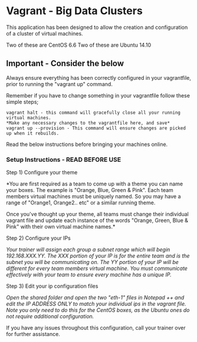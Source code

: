 # Vagrant - Big Data Clusters
This application has been designed to allow the creation and configuration of a cluster of virtual machines.

Two of these are CentOS 6.6
Two of these are Ubuntu 14.10

## Important - Consider the below
Always ensure everything has been correctly configured in your vagrantfile, prior to running the "vagrant up" command.

Remember if you have to change something in your vagrantfile follow these simple steps;

```
vagrant halt - this command will gracefully close all your running virtual machines.
*Make any necessary changes to the vagrantfile here, and save*
vagrant up --provision - This command will ensure changes are picked up when it rebuilds.
```

Read the below instructions before bringing your machines online.

### Setup Instructions - READ BEFORE USE
Step 1) Configure your theme

*You are first required as a team to come up with a theme you can name your boxes. The example is "Orange, Blue, Green & Pink". Each team members virtual machines must be uniquely named. So you may have a range of "Orange1, Orange2.. etc" or a similar running theme.

Once you've thought up your theme, all teams must change their individual vagrant file and update each instance of the words "Orange, Green, Blue & Pink" with their own virtual machine names.*

Step 2) Configure your IPs

*Your trainer will assign each group a subnet range which will begin 192.168.XXX.YY. The XXX portion of your IP is for the entire team and is the subnet you will be communicating on. The YY portion of your IP will be different for every team members virtual machine. You must communicate effectively with your team to ensure every machine has a unique IP.*

Step 3) Edit your ip configuration files

*Open the shared folder and open the two "eth-1" files in Notepad ++ and edit the IP ADDRESS ONLY to match your individual ips in the vagrant file. Note you only need to do this for the CentOS boxes, as the Ubuntu ones do not require additional configuration.*

If you have any issues throughout this configuration, call your trainer over for further assistance.
